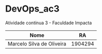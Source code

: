 # DevOps_ac3
Atividade contínua 3 - Faculdade Impacta

Nome | RA  
-----|-----  
Marcelo Silva de Oliveira | 1904294
